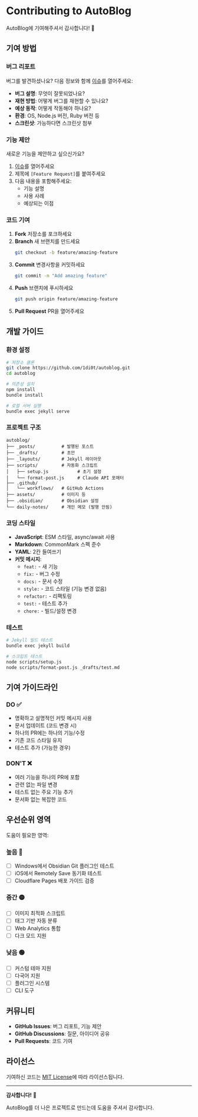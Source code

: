 # Contributing to AutoBlog

AutoBlog에 기여해주셔서 감사합니다! 🎉

## 기여 방법

### 버그 리포트

버그를 발견하셨나요? 다음 정보와 함께 [이슈](https://github.com/1di0t/autoblog/issues)를 열어주세요:

- **버그 설명**: 무엇이 잘못되었나요?
- **재현 방법**: 어떻게 버그를 재현할 수 있나요?
- **예상 동작**: 어떻게 작동해야 하나요?
- **환경**: OS, Node.js 버전, Ruby 버전 등
- **스크린샷**: 가능하다면 스크린샷 첨부

### 기능 제안

새로운 기능을 제안하고 싶으신가요?

1. [이슈](https://github.com/1di0t/autoblog/issues)를 열어주세요
2. 제목에 `[Feature Request]`를 붙여주세요
3. 다음 내용을 포함해주세요:
   - 기능 설명
   - 사용 사례
   - 예상되는 이점

### 코드 기여

1. **Fork** 저장소를 포크하세요
2. **Branch** 새 브랜치를 만드세요
   ```bash
   git checkout -b feature/amazing-feature
   ```
3. **Commit** 변경사항을 커밋하세요
   ```bash
   git commit -m "Add amazing feature"
   ```
4. **Push** 브랜치에 푸시하세요
   ```bash
   git push origin feature/amazing-feature
   ```
5. **Pull Request** PR을 열어주세요

## 개발 가이드

### 환경 설정

```bash
# 저장소 클론
git clone https://github.com/1di0t/autoblog.git
cd autoblog

# 의존성 설치
npm install
bundle install

# 로컬 서버 실행
bundle exec jekyll serve
```

### 프로젝트 구조

```
autoblog/
├── _posts/          # 발행된 포스트
├── _drafts/         # 초안
├── _layouts/        # Jekyll 레이아웃
├── scripts/         # 자동화 스크립트
│   ├── setup.js           # 초기 설정
│   └── format-post.js     # Claude API 포매터
├── .github/
│   └── workflows/   # GitHub Actions
├── assets/          # 이미지 등
├── .obsidian/       # Obsidian 설정
└── daily-notes/     # 개인 메모 (발행 안됨)
```

### 코딩 스타일

- **JavaScript**: ESM 스타일, async/await 사용
- **Markdown**: CommonMark 스펙 준수
- **YAML**: 2칸 들여쓰기
- **커밋 메시지**:
  - `feat:` - 새 기능
  - `fix:` - 버그 수정
  - `docs:` - 문서 수정
  - `style:` - 코드 스타일 (기능 변경 없음)
  - `refactor:` - 리팩토링
  - `test:` - 테스트 추가
  - `chore:` - 빌드/설정 변경

### 테스트

```bash
# Jekyll 빌드 테스트
bundle exec jekyll build

# 스크립트 테스트
node scripts/setup.js
node scripts/format-post.js _drafts/test.md
```

## 기여 가이드라인

### DO ✅

- 명확하고 설명적인 커밋 메시지 사용
- 문서 업데이트 (코드 변경 시)
- 하나의 PR에는 하나의 기능/수정
- 기존 코드 스타일 유지
- 테스트 추가 (가능한 경우)

### DON'T ❌

- 여러 기능을 하나의 PR에 포함
- 관련 없는 파일 변경
- 테스트 없는 주요 기능 추가
- 문서화 없는 복잡한 코드

## 우선순위 영역

도움이 필요한 영역:

### 높음 🔴
- [ ] Windows에서 Obsidian Git 플러그인 테스트
- [ ] iOS에서 Remotely Save 동기화 테스트
- [ ] Cloudflare Pages 배포 가이드 검증

### 중간 🟡
- [ ] 이미지 최적화 스크립트
- [ ] 태그 기반 자동 분류
- [ ] Web Analytics 통합
- [ ] 다크 모드 지원

### 낮음 🟢
- [ ] 커스텀 테마 지원
- [ ] 다국어 지원
- [ ] 플러그인 시스템
- [ ] CLI 도구

## 커뮤니티

- **GitHub Issues**: 버그 리포트, 기능 제안
- **GitHub Discussions**: 질문, 아이디어 공유
- **Pull Requests**: 코드 기여

## 라이선스

기여하신 코드는 [MIT License](LICENSE)에 따라 라이선스됩니다.

---

**감사합니다!** 🙏

AutoBlog를 더 나은 프로젝트로 만드는데 도움을 주셔서 감사합니다.
